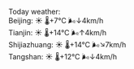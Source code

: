 Today weather:  
Beijing: ☀️   🌡️+7°C 🌬️↓4km/h  
Tianjin: ☀️   🌡️+14°C 🌬️↑4km/h  
Shijiazhuang: ☀️   🌡️+14°C 🌬️↘7km/h  
Tangshan: ☀️   🌡️+12°C 🌬️↓4km/h  
